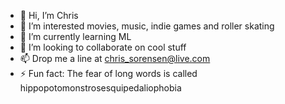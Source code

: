 - 👋 Hi, I’m Chris
- 👀 I’m interested movies, music, indie games and roller skating
- 🌱 I’m currently learning ML
- 💞️ I’m looking to collaborate on cool stuff
- 📫 Drop me a line at chris_sorensen@live.com
- ⚡ Fun fact: The fear of long words is called hippopotomonstrosesquipedaliophobia
